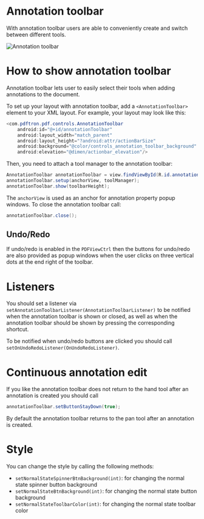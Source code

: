 # Annotation toolbar
With annotation toolbar users are able to conveniently create and switch between different tools. 

![](gif/annotation-toolbar.gif "Annotation toolbar")

# How to show annotation toolbar
Annotation toolbar lets user to easily select their tools when adding annotations to the document. 

To set up your layout with annotation toolbar, add a `<AnnotationToolbar>` element to your XML layout. For example, your layout may look like this:

```java
<com.pdftron.pdf.controls.AnnotationToolbar
    android:id="@+id/annotationToolbar"
    android:layout_width="match_parent"
    android:layout_height="?android:attr/actionBarSize"
    android:background="@color/controls_annotation_toolbar_background"
    android:elevation="@dimen/actionbar_elevation"/>
```

Then, you need to attach a tool manager to the annotation toolbar:

```java
AnnotationToolbar annotationToolbar = view.findViewById(R.id.annotationToolbar);
annotationToolbar.setup(anchorView, toolManager);
annotationToolbar.show(toolbarHeight);
```

The `anchorView` is used as an anchor for annotation property popup windows. To close the annotation toolbar call:
```java
annotationToolbar.close();
```

## Undo/Redo

If undo/redo is enabled in the `PDFViewCtrl` then the buttons for undo/redo are also provided as popup windows when the user clicks on three vertical dots at the end right of the toolbar.

# Listeners

You should set a listener via `setAnnotationToolbarListener(AnnotationToolbarListener)` to be notified when the annotation toolbar is shown or closed, as well as when the annotation toolbar should be shown by pressing the corresponding shortcut.

To be notified when undo/redo buttons are clicked you should call `setOnUndoRedoListener(OnUndoRedoListener)`.

# Continuous annotation edit

If you like the annotation toolbar does not return to the hand tool after an annotation is created you should call
```java
annotationToolbar.setButtonStayDown(true);
```
By default the annotation toolbar returns to the pan tool after an annotation is created.

# Style
You can change the style by calling the following methods:
- `setNormalStateSpinnerBtnBackground(int)`: for changing the normal state spinner button background
- `setNormalStateBtnBackground(int)`: for changing the normal state button background
- `setNormalStateToolbarColor(int)`: for changing the normal state toolbar color
